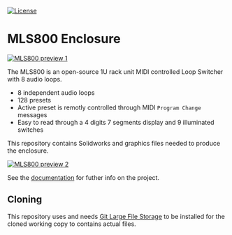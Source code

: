[![License](https://img.shields.io/badge/license-GPL%20License-blue.svg)](https://opensource.org/licenses/GPL-3.0)

# MLS800 Enclosure

[![MLS800 preview 1](https://blemasle.github.io/mls800/assets/product-front-2.gif)](https://blemasle.github.io/mls800/assets/large/product-front-2.png)

The MLS800 is an open-source 1U rack unit MIDI controlled Loop Switcher with 8 audio loops.  

* 8 independent audio loops
* 128 presets
* Active preset is remotly controlled through MIDI `Program Change` messages
* Easy to read through a 4 digits 7 segments display and 9 illuminated switches

This repository contains Solidworks and graphics files needed to produce the enclosure.  

[![MLS800 preview 2](https://blemasle.github.io/mls800/assets/product-back.gif)](https://blemasle.github.io/mls800/assets/large/product-back.png)

See the [documentation](https://blemasle.github.io/mls800) for futher info on the project.

## Cloning

This repository uses and needs [Git Large File Storage](https://git-lfs.github.com/) to be installed for the cloned working copy to contains actual files.
